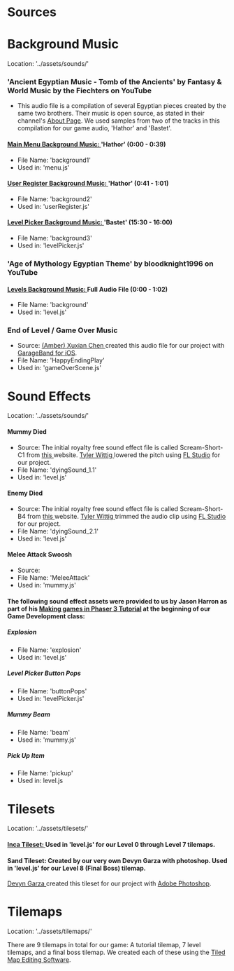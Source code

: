 # Sources

# Background Music
Location: '../assets/sounds/'

### 'Ancient Egyptian Music - Tomb of the Ancients' by Fantasy & World Music by the Fiechters on YouTube
* This audio file is a compilation of several Egyptian pieces created by the same two brothers. Their music is open source, as stated in their channel's [About Page](https://www.youtube.com/channel/UCjMZjGhrFq_4llVS_x2XJ_w/about). We used samples from two of the tracks in this compilation for our game audio, 'Hathor' and 'Bastet'.

#### [Main Menu Background Music: ](http://www.youtube.com/watch?v=GI6dOS5ncFc&t=0m0s)  'Hathor' (0:00 - 0:39)
 - File Name: 'background1'
 - Used in: 'menu.js'

#### [User Register Background Music: ](http://www.youtube.com/watch?v=GI6dOS5ncFc&t=0m41s) 'Hathor' (0:41 - 1:01)
 - File Name: 'background2'
 - Used in: 'userRegister.js'

#### [Level Picker Background Music: ](http://www.youtube.com/watch?v=GI6dOS5ncFc&t=15m30s) 'Bastet' (15:30 - 16:00)
 - File Name: 'background3'
 - Used in: 'levelPicker.js'

### 'Age of Mythology Egyptian Theme' by bloodknight1996 on YouTube
#### [Levels Background Music: ](https://slack-redir.net/link?url=https%3A%2F%2Fwww.youtube.com%2Fwatch%3Fv%3DMZtytj8c77o) Full Audio File (0:00 - 1:02)
 - File Name: 'background'
 - Used in: 'level.js'

### End of Level / Game Over Music
 - Source: [(Amber) Xuxian Chen ](https://www.linkedin.com/in/xuxian-chen-81b648b5/) created this audio file for our project with [GarageBand for iOS](https://apps.apple.com/us/app/garageband/id408709785).
 - File Name: 'HappyEndingPlay'
 - Used in: 'gameOverScene.js'


# Sound Effects
Location: '../assets/sounds/'

#### Mummy Died
 - Source: The initial royalty free sound effect file is called Scream-Short-C1 from [this ](https://www.fesliyanstudios.com/royalty-free-sound-effects-download/screams-gasps-yelling-206) website. [Tyler Wittig ](https://www.linkedin.com/in/tylerwittig/) lowered the pitch using [FL Studio](https://www.image-line.com/flstudio/) for our project.
 - File Name: 'dyingSound_1.1'
 - Used in: 'level.js'

#### Enemy Died
 - Source: The initial royalty free sound effect file is called Scream-Short-B4 from [this ](https://www.fesliyanstudios.com/royalty-free-sound-effects-download/screams-gasps-yelling-206) website. [Tyler Wittig ](https://www.linkedin.com/in/tylerwittig/) trimmed the audio clip using [FL Studio](https://www.image-line.com/flstudio/) for our project.
 - File Name: 'dyingSound_2.1'
 - Used in: 'level.js'

#### Melee Attack Swoosh
  - Source:
  - File Name: 'MeleeAttack'
  - Used in: 'mummy.js'

#### The following sound effect assets were provided to us by Jason Harron as part of his [Making games in Phaser 3 Tutorial](https://www.youtube.com/watch?v=j3ni3pMH5JY&feature=youtu.be) at the beginning of our Game Development class:

##### Explosion
 - File Name: 'explosion'
 - Used in: 'level.js'

##### Level Picker Button Pops
 - File Name: 'buttonPops'
 - Used in: 'levelPicker.js'

##### Mummy Beam
 - File Name: 'beam'
 - Used in: 'mummy.js'

##### Pick Up Item
 - File Name: 'pickup'
 - Used in: level.js

# Tilesets
Location: '../assets/tilesets/'

#### [Inca Tileset: ](https://opengameart.org/content/inca-tileset) Used in 'level.js' for our Level 0 through Level 7 tilemaps.

#### Sand Tileset: Created by our very own Devyn Garza with photoshop. Used in 'level.js' for our Level 8 (Final Boss) tilemap.
[Devyn Garza ](https://www.linkedin.com/in/devyn-garza-858541160/) created this tileset for our project with [Adobe Photoshop](https://www.photoshop.com/).

# Tilemaps
Location: '../assets/tilemaps/'

There are 9 tilemaps in total for our game: A tutorial tilemap, 7 level tilemaps, and a final boss tilemap. We created each of these using the [Tiled Map Editing Software](https://www.mapeditor.org/).

